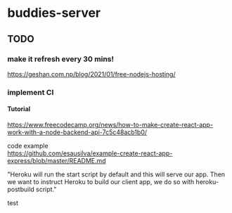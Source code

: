 # buddies-server

## TODO

### make it refresh every 30 mins!

https://geshan.com.np/blog/2021/01/free-nodejs-hosting/

### implement CI

#### Tutorial

https://www.freecodecamp.org/news/how-to-make-create-react-app-work-with-a-node-backend-api-7c5c48acb1b0/

code example  
https://github.com/esausilva/example-create-react-app-express/blob/master/README.md

"Heroku will run the start script by default and this will serve our app. Then we want to instruct Heroku to build our client app, we do so with heroku-postbuild script."

test